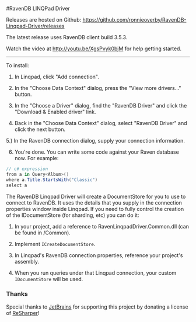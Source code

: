 #RavenDB LINQPad Driver

Releases are hosted on Github: https://github.com/ronnieoverby/RavenDB-Linqpad-Driver/releases

The latest release uses RavenDB client build 3.5.3.

Watch the video at http://youtu.be/XgsPvyk0bjM for help getting started.

---

To install:

1) In Linqpad, click "Add connection".

2) In the "Choose Data Context" dialog, press the "View more drivers..." button.

3) In the "Choose a Driver" dialog, find the "RavenDB Driver" and click the "Download & Enabled driver" link.

4) Back in the "Choose Data Context" dialog, select "RavenDB Driver" and click the next button.

5.) In the RavenDB connection dialog, supply your connection information.

6) You're done. You can write some code against your Raven database now. For example:

```c#
// c# expression
from a in Query<Album>()
where a.Title.StartsWith("Classic")
select a
```


The RavenDB Linqpad Driver will create a DocumentStore for you to use to connect to RavenDB.
It uses the details that you supply in the connection properties window inside Linqpad.
If you need to fully control the creation of the IDocumentStore (for sharding, etc) you can do it:

1) In your project, add a reference to RavenLinqpadDriver.Common.dll (can be found in /Common).

2) Implement `ICreateDocumentStore`.

3) In Linqpad's RavenDB connection properties, reference your project's assembly.

4) When you run queries under that Linqpad connection, your custom `IDocumentStore` will be used.

### Thanks

Special thanks to [JetBrains](http://www.jetbrains.com/) for supporting this project by donating a license of [ReSharper](http://www.jetbrains.com/resharper/)!
